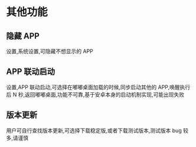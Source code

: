 # 其他功能

## 隐藏 APP

设置,系统设置,可隐藏不想显示的 APP

## APP 联动启动

设置,APP 联动启动,可选择在嘟嘟桌面加载的时候,同步启动其他的 APP,唤醒执行后 N 秒,返回嘟嘟桌面,功能不可靠,基于安卓本身的启动机制实现,可能出现失败

## 版本更新

用户可自行查找版本更新,可选择下载稳定版,或者下载测试版本,测试版本 bug 较多,请谨慎

